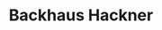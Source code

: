 ---
title: "Backhaus Hackner"
url: /schrobenhausen/backhaus-hackner-augsburger-strasse/
shop: Bäckerei
---